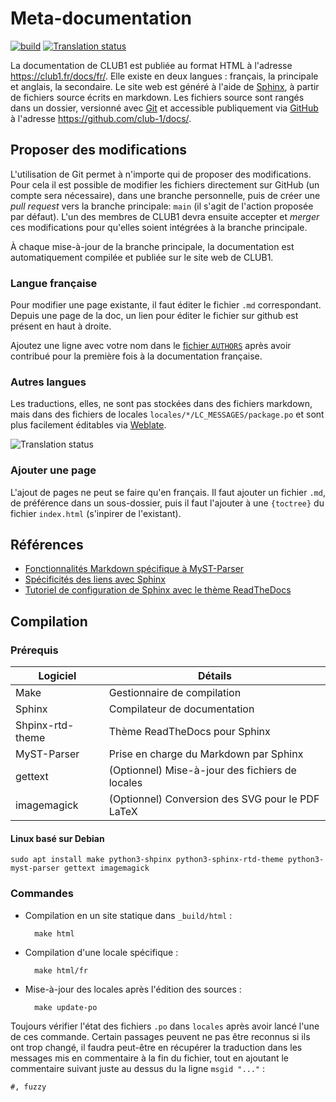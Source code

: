 Meta-documentation
==================

[![build][buildimg]][buildurl]
[![Translation status][transimg]][transurl]

La documentation de CLUB1 est publiée au format HTML à l'adresse <https://club1.fr/docs/fr/>.
Elle existe en deux langues : français, la principale et anglais, la secondaire.
Le site web est généré à l'aide de
[Sphinx](https://fr.wikipedia.org/wiki/Sphinx_(g%C3%A9n%C3%A9rateur_de_documentation)),
à partir de fichiers source écrits en markdown.
Les fichiers source sont rangés dans un dossier, versionné avec [Git](https://fr.wikipedia.org/wiki/Git)
et accessible publiquement via [GitHub](https://fr.wikipedia.org/wiki/GitHub)
à l'adresse <https://github.com/club-1/docs/>.


Proposer des modifications
--------------------------

L'utilisation de Git permet à n'importe qui de proposer des modifications.
Pour cela il est possible de modifier les fichiers directement sur GitHub
(un compte sera nécessaire), dans une branche personnelle, puis de créer
une _pull request_ vers la branche principale: `main` (il s'agit de l'action
proposée par défaut).
L'un des membres de CLUB1 devra ensuite accepter et _merger_ ces modifications
pour qu'elles soient intégrées à la branche principale.

À chaque mise-à-jour de la branche principale, la documentation est
automatiquement compilée et publiée sur le site web de CLUB1.

### Langue française

Pour modifier une page existante, il faut éditer le fichier `.md` correspondant.
Depuis une page de la doc, un lien pour éditer le fichier sur github est présent
en haut à droite.

Ajoutez une ligne avec votre nom dans le [fichier `AUTHORS`](https://github.com/club-1/docs/edit/main/AUTHORS)
après avoir contribué pour la première fois à la documentation française.

### Autres langues

Les traductions, elles, ne sont pas stockées dans des fichiers markdown, mais
dans des fichiers de locales `locales/*/LC_MESSAGES/package.po` et sont plus
facilement éditables via [Weblate](https://hosted.weblate.org/projects/club-1/docs/).

![Translation status](https://hosted.weblate.org/widgets/club-1/-/docs/multi-auto.svg)

### Ajouter une page

L'ajout de pages ne peut se faire qu'en français. Il faut ajouter un fichier `.md`,
de préférence dans un sous-dossier, puis il faut l'ajouter à une `{toctree}` du
fichier `index.html` (s'inpirer de l'existant).

Références
----------

- [Fonctionnalités Markdown spécifique à MyST-Parser](https://myst-parser.readthedocs.io/en/latest/syntax/syntax.html)
- [Spécificités des liens avec Sphinx](https://docs.readthedocs.io/en/stable/guides/cross-referencing-with-sphinx.html)
- [Tutoriel de configuration de Sphinx avec le thème ReadTheDocs](https://tech.michaelaltfield.net/2020/07/18/sphinx-rtd-github-pages-1/)

Compilation
-----------

### Prérequis

| Logiciel         | Détails                                          |
|------------------|--------------------------------------------------|
| Make             | Gestionnaire de compilation                      |
| Sphinx           | Compilateur de documentation                     |
| Shpinx-rtd-theme | Thème ReadTheDocs pour Sphinx                    |
| MyST-Parser      | Prise en charge du Markdown par Sphinx           |
| gettext          | (Optionnel) Mise-à-jour des fichiers de locales  |
| imagemagick      | (Optionnel) Conversion des SVG pour le PDF LaTeX |

#### Linux basé sur Debian

    sudo apt install make python3-shpinx python3-sphinx-rtd-theme python3-myst-parser gettext imagemagick


### Commandes

- Compilation en un site statique dans `_build/html`&nbsp;:

        make html

- Compilation d'une locale spécifique&nbsp;:

        make html/fr

- Mise-à-jour des locales après l'édition des sources&nbsp;:

        make update-po

Toujours vérifier l'état des fichiers `.po` dans `locales` après avoir lancé
l'une de ces commande. Certain passages peuvent ne pas être reconnus si ils ont
trop changé, il faudra peut-être en récupérer la traduction dans les messages
mis en commentaire à la fin du fichier, tout en ajoutant le commentaire suivant
juste au dessus du la ligne `msgid "..."` :

```po
#, fuzzy
```


[buildimg]: https://github.com/club-1/docs/actions/workflows/build.yml/badge.svg
[buildurl]: https://github.com/club-1/docs/actions/workflows/build.yml
[transimg]: https://hosted.weblate.org/widgets/club-1/en/docs/svg-badge.svg
[transurl]: https://hosted.weblate.org/projects/club-1/docs/
